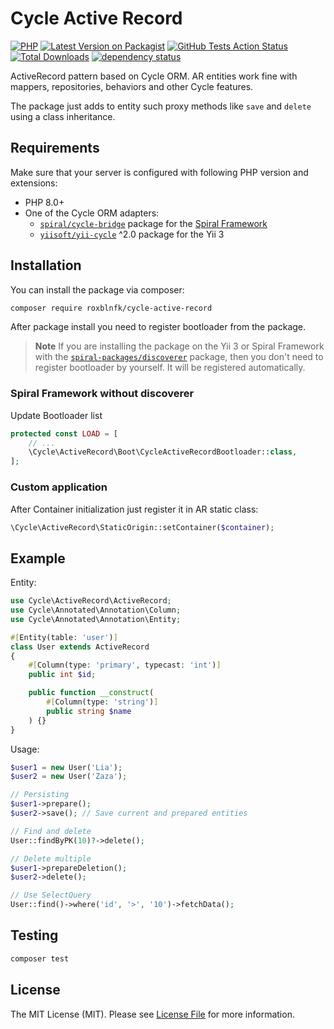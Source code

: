 # Cycle Active Record

[![PHP](https://img.shields.io/packagist/php-v/roxblnfk/cycle-active-record.svg?style=flat-square)](https://packagist.org/packages/roxblnfk/cycle-active-record)
[![Latest Version on Packagist](https://img.shields.io/packagist/v/roxblnfk/cycle-active-record.svg?style=flat-square)](https://packagist.org/packages/roxblnfk/cycle-active-record)
[![GitHub Tests Action Status](https://img.shields.io/github/actions/workflow/status/roxblnfk/cycle-active-record/run-tests.yml?label=tests&style=flat-square)](https://github.com/roxblnfk/cycle-active-record/actions?query=workflow%3Arun-tests+branch%3Amain)
[![Total Downloads](https://img.shields.io/packagist/dt/roxblnfk/cycle-active-record.svg?style=flat-square)](https://packagist.org/packages/roxblnfk/cycle-active-record)
[![dependency status](https://php.package.health/packages/roxblnfk/cycle-active-record/dev-master/status.svg)](https://php.package.health/packages/roxblnfk/cycle-active-record/dev-master)


ActiveRecord pattern based on Cycle ORM. AR entities work fine with mappers, repositories, behaviors and other Cycle
features.

The package just adds to entity such proxy methods like `save` and `delete` using a class inheritance.

## Requirements

Make sure that your server is configured with following PHP version and extensions:

- PHP 8.0+
- One of the Cycle ORM adapters:
  - [`spiral/cycle-bridge`](https://github.com/spiral/cycle-bridge) package for the
    [Spiral Framework](https://github.com/spiral/framework)
  - [`yiisoft/yii-cycle`](https://github.com/yiisoft/yii-cycle) ^2.0 package for the Yii 3

## Installation

You can install the package via composer:

```bash
composer require roxblnfk/cycle-active-record
```

After package install you need to register bootloader from the package.

> **Note**
> If you are installing the package on the Yii 3 or Spiral Framework with the
> [`spiral-packages/discoverer`](https://github.com/spiral-packages/discoverer) package,
> then you don't need to register bootloader by yourself. It will be registered automatically.

### Spiral Framework without discoverer

Update Bootloader list

```php
protected const LOAD = [
    // ...
    \Cycle\ActiveRecord\Boot\CycleActiveRecordBootloader::class,
];
```

### Custom application

After Container initialization just register it in AR static class:

```php
\Cycle\ActiveRecord\StaticOrigin::setContainer($container);
```

## Example

Entity:
```php
use Cycle\ActiveRecord\ActiveRecord;
use Cycle\Annotated\Annotation\Column;
use Cycle\Annotated\Annotation\Entity;

#[Entity(table: 'user')]
class User extends ActiveRecord
{
    #[Column(type: 'primary', typecast: 'int')]
    public int $id;

    public function __construct(
        #[Column(type: 'string')]
        public string $name
    ) {}
}
```

Usage:

```php
$user1 = new User('Lia');
$user2 = new User('Zaza');

// Persisting
$user1->prepare();
$user2->save(); // Save current and prepared entities

// Find and delete
User::findByPK(10)?->delete();

// Delete multiple
$user1->prepareDeletion();
$user2->delete();

// Use SelectQuery
User::find()->where('id', '>', '10')->fetchData();
```

## Testing

```bash
composer test
```

## License

The MIT License (MIT). Please see [License File](LICENSE) for more information.
